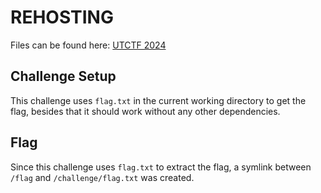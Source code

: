 # REHOSTING

Files can be found here: [UTCTF 2024](https://github.com/utisss/UTCTF-24/tree/main/misc-ccv)

## Challenge Setup
This challenge uses `flag.txt` in the current working directory to get the flag, besides that it should work without any other dependencies.

## Flag
Since this challenge uses `flag.txt` to extract the flag, a symlink between `/flag` and `/challenge/flag.txt` was created.
